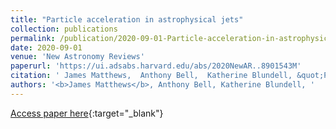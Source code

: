 ```yaml
---
title: "Particle acceleration in astrophysical jets"
collection: publications
permalink: /publication/2020-09-01-Particle-acceleration-in-astrophysical-jets
date: 2020-09-01
venue: 'New Astronomy Reviews'
paperurl: 'https://ui.adsabs.harvard.edu/abs/2020NewAR..8901543M'
citation: ' James Matthews,  Anthony Bell,  Katherine Blundell, &quot;Particle acceleration in astrophysical jets.&quot; New Astronomy Reviews, 2020.'
authors: '<b>James Matthews</b>, Anthony Bell, Katherine Blundell, '
---
```

[Access paper here](https://ui.adsabs.harvard.edu/abs/2020NewAR..8901543M){:target="_blank"}
